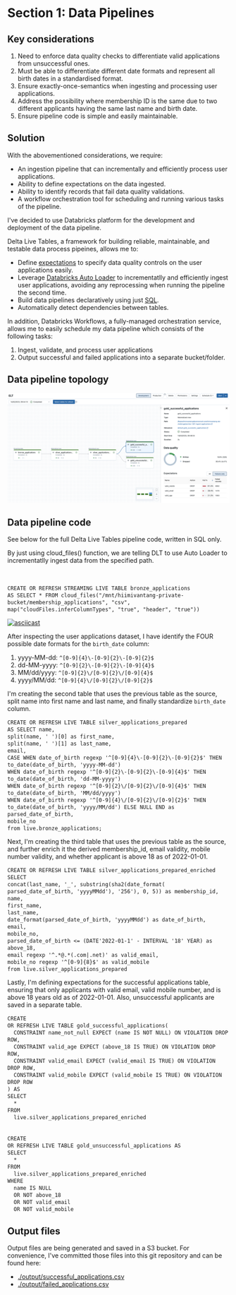 # Section 1: Data Pipelines

## Key considerations

1. Need to enforce data quality checks to differentiate valid applications from unsuccessful ones.
2. Must be able to differentiate different date formats and represent all birth dates in a standardised format.
3. Ensure exactly-once-semantics when ingesting and processing user applications.
4. Address the possibility where membership ID is the same due to two different applicants having the same last name and birth date.
5. Ensure pipeline code is simple and easily maintainable. 


## Solution

With the abovementioned considerations, we require:
* An ingestion pipeline that can incrementally and efficiently process user applications. 
* Ability to define expectations on the data ingested.
* Ability to identify records that fail data quality validations.
* A workflow orchestration tool for scheduling and running various tasks of the pipeline. 

I've decided to use Databricks platform for the development and deployment of the data pipeline. 

Delta Live Tables, a framework for building reliable, maintainable, and testable data process pipeines, allows me to:
* Define [expectations](https://docs.databricks.com/workflows/delta-live-tables/delta-live-tables-concepts.html#expectations) to specify data quality controls on the user applications easily.
* Leverage [Databricks Auto Loader](https://docs.databricks.com/ingestion/auto-loader/index.html#what-is-auto-loader) to incrementatlly and efficiently ingest user applications, avoiding any reprocessing when running the pipeline the second time. 
* Build data pipelines declaratively using just [SQL](https://docs.databricks.com/workflows/delta-live-tables/delta-live-tables-sql-ref.html).
* Automatically detect dependencies between tables.

In addition, Databricks Workflows, a fully-managed orchestration service, allows me to easily schedule my data pipeline which consists of the following tasks:
1. Ingest, validate, and process user applications 
2. Output successful and failed applications into a separate bucket/folder.



## Data pipeline topology

![](DLT_pipeline.png)

## Data pipeline code

See below for the full Delta Live Tables pipeline code, written in SQL only. 

By just using cloud_files() function, we are telling DLT to use Auto Loader to incrementatlly ingest data from the specified path.

```


CREATE OR REFRESH STREAMING LIVE TABLE bronze_applications
AS SELECT * FROM cloud_files("/mnt/hiimivantang-private-bucket/membership_applications", "csv", map("cloudFiles.inferColumnTypes", "true", "header", "true"))

```

[![asciicast](https://asciinema.org/a/dQr2DZORIgvI9ZdZAgggNAFUw.svg)](https://asciinema.org/a/dQr2DZORIgvI9ZdZAgggNAFUw)

After inspecting the user applications dataset, I have identify the FOUR possible date formats for the `birth_date` column: 

1) yyyy-MM-dd: `^[0-9]{4}\-[0-9]{2}\-[0-9]{2}$`
2) dd-MM-yyyy: `^[0-9]{2}\-[0-9]{2}\-[0-9]{4}$`
3) MM/dd/yyyy: `^[0-9]{2}\/[0-9]{2}\/[0-9]{4}$`
4) yyyy/MM/dd: `^[0-9]{4}\/[0-9]{2}\/[0-9]{2}$`


I'm creating the second table that uses the previous table as the source, split name into first name and last name, and finally standardize `birth_date` column.

```
CREATE OR REFRESH LIVE TABLE silver_applications_prepared
AS SELECT name, 
split(name, ' ')[0] as first_name,
split(name, ' ')[1] as last_name, 
email,
CASE WHEN date_of_birth regexp '^[0-9]{4}\-[0-9]{2}\-[0-9]{2}$' THEN to_date(date_of_birth, 'yyyy-MM-dd')
WHEN date_of_birth regexp '^[0-9]{2}\-[0-9]{2}\-[0-9]{4}$' THEN to_date(date_of_birth, 'dd-MM-yyyy') 
WHEN date_of_birth regexp '^[0-9]{2}\/[0-9]{2}\/[0-9]{4}$' THEN to_date(date_of_birth, 'MM/dd/yyyy')
WHEN date_of_birth regexp '^[0-9]{4}\/[0-9]{2}\/[0-9]{2}$' THEN to_date(date_of_birth, 'yyyy/MM/dd') ELSE NULL END as parsed_date_of_birth,
mobile_no
from live.bronze_applications;

```

Next, I'm creating the third table that uses the previous table as the source, and further enrich it the derived membership_id, email validity, mobile number validity, and whether applicant is above 18 as of 2022-01-01.

```
CREATE OR REFRESH LIVE TABLE silver_applications_prepared_enriched
SELECT 
concat(last_name, '_', substring(sha2(date_format( parsed_date_of_birth, 'yyyyMMdd'), '256'), 0, 5)) as membership_id,
name,
first_name,
last_name,
date_format(parsed_date_of_birth, 'yyyyMMdd') as date_of_birth,
email,
mobile_no,
parsed_date_of_birth <= (DATE'2022-01-1' - INTERVAL '18' YEAR) as above_18,
email regexp '^.*@.*(.com|.net)' as valid_email,
mobile_no regexp '^[0-9]{8}$' as valid_mobile
from live.silver_applications_prepared
```

Lastly, I'm defining expectations for the successful applications table, ensuring that only applicants with valid email, valid mobile number, and is above 18 years old as of 2022-01-01.
Also, unsuccessful applicants are saved in a separate table.

```
CREATE
OR REFRESH LIVE TABLE gold_successful_applications(
  CONSTRAINT name_not_null EXPECT (name IS NOT NULL) ON VIOLATION DROP ROW,
  CONSTRAINT valid_age EXPECT (above_18 IS TRUE) ON VIOLATION DROP ROW,
  CONSTRAINT valid_email EXPECT (valid_email IS TRUE) ON VIOLATION DROP ROW,
  CONSTRAINT valid_mobile EXPECT (valid_mobile IS TRUE) ON VIOLATION DROP ROW
) AS
SELECT
  *
FROM
  live.silver_applications_prepared_enriched


CREATE
OR REFRESH LIVE TABLE gold_unsuccessful_applications AS
SELECT
  *
FROM
  live.silver_applications_prepared_enriched
WHERE
  name IS NULL
  OR NOT above_18
  OR NOT valid_email
  OR NOT valid_mobile
```


## Output files

Output files are being generated and saved in a S3 bucket. For convenience, I've committed those files into this git repository and can be found here:
* [./output/successful_applications.csv](./output/successful_applications.csv)
* [./output/failed_applications.csv](./output/failed_applications.csv)

